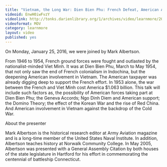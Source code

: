 ```yaml
---
title: "Vietnam, the Long War: Dien Bien Phu: French Defeat, American Albatross"
videoid: EnwH0iwFvzY
videolink: http://tonks.darienlibrary.org/1/archives/video/learnmore/20160125_vietnam_dien_bien_phu.mov
videoformat: MOV
category: learnmore
layout: video
published: yes
---
```


On Monday, January 25, 2016, we were joined by Mark Albertson. 

From 1946 to 1954, French ground forces were fought and outlasted by the nationalist-minded Viet Minh.  It was at Dien Bien Phu, March to May 1954, that not only saw the end of French colonialism in Indochina, but the deepening American involvement in Vietnam.  The American taxpayer was already digging deep to support the French effort.  In 1953 alone, the war between the French and Viet Minh cost America $1.063 billion.  This talk will include such factors as, the possibility of American forces taking part at Dien Bien Phu; the Geneva Accords; Ngo Dinh Diem and American support; the Domino Theory; the effect of the Korean War and the rise of Red China.  And American involvement in Vietnam against the backdrop of the Cold War.

About the presenter

Mark Albertson is the historical research editor at Army Aviation magazine and is a long-time member of the United States Naval Institute. In addition, Albertson teaches history at Norwalk Community College. In May 2005, Albertson was presented with a General Assembly Citation by both houses of the state legislature in Hartford for his effort in commemorating the centennial of battleship Connecticut.